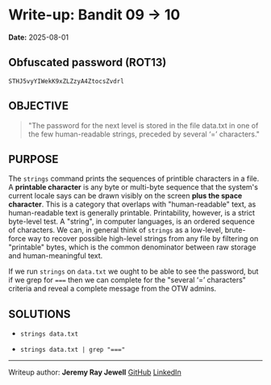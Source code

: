 # Write-up: Bandit 09 → 10  
**Date:** 2025-08-01  

## Obfuscated password (ROT13) 

`STHJ5vyYIWekK9xZLZzyA4ZtocsZvdrl`

## OBJECTIVE

>"The password for the next level is stored in the file data.txt in one of the few human-readable strings, preceded by several ‘=’ characters."

## PURPOSE

The `strings` command prints the sequences of printible characters in a file. A **printable character** is any byte or multi-byte sequence that the system's current locale says can be drawn visibly on the screen **plus the space character**. This is a category that overlaps with "human-readable" text, as human-readable text is generally printable. Printability, however, is a strict byte-level test. A "string", in computer languages, is an ordered sequence of characters. We can, in general think of `strings` as a low-level, brute-force way to recover possible high-level strings from any file by filtering on "printable" bytes, which is the common denominator between raw storage and human-meaningful text.

If we run `strings` on `data.txt` we ought to be able to see the password, but if we grep for `===` then we can complete for the "several ‘=’ characters" criteria and reveal a complete message from the OTW admins.

## SOLUTIONS

- `strings data.txt`

- `strings data.txt | grep "==="`

___

Writeup author: **Jeremy Ray Jewell**
[GitHub](https://github.com/jeremyrayjewell)
[LinkedIn](https://www.linkedin.com/in/jeremyrayjewell)

